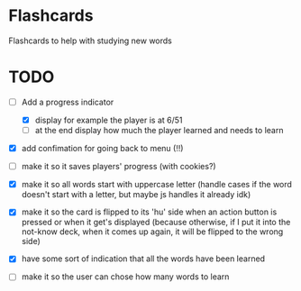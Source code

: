 # Flashcards

Flashcards to help with studying new words

# TODO

- [ ] Add a progress indicator

  - [x] display for example the player is at 6/51
  - [ ] at the end display how much the player learned and needs to learn

- [x] add confimation for going back to menu (!!)
- [ ] make it so it saves players' progress (with cookies?)
- [x] make it so all words start with uppercase letter (handle cases if the word doesn't start with a letter, but maybe js handles it already idk)
- [x] make it so the card is flipped to its 'hu' side when an action button is pressed or when it get's displayed (because otherwise, if I put it into the not-know deck, when it comes up again, it will be flipped to the wrong side)
- [x] have some sort of indication that all the words have been learned
- [ ] make it so the user can chose how many words to learn
